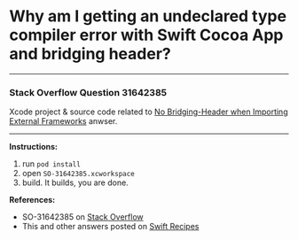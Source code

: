 # Why am I getting an undeclared type compiler error with Swift Cocoa App and bridging header?

---

### Stack Overflow Question 31642385
Xcode project & source code related to [No Bridging-Header when Importing External Frameworks](http://stackoverflow.com/a/31668047/218152) anwser.

---

**Instructions:**

1. run `pod install`
2. open `SO-31642385.xcworkspace`
3. build. It builds, you are done.

**References:**

- SO-31642385 on [Stack Overflow](http://stackoverflow.com/questions/31642385/why-am-i-getting-an-undeclared-type-pubnub-compiler-error-with-swift-cocoa-app)
- This and other answers posted on [Swift Recipes](http://swiftarchitect.com/recipes/)


